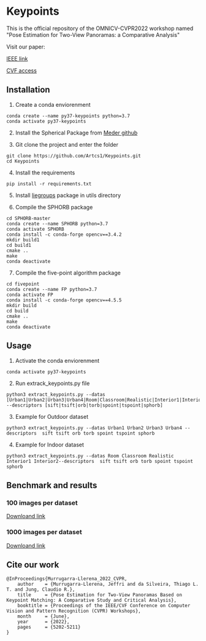 # Keypoints

This is the official repository of the OMNICV-CVPR2022 workshop named "Pose Estimation for Two-View Panoramas: a Comparative Analysis"

Visit our paper:

[IEEE link](https://ieeexplore.ieee.org/document/9857392) 

[CVF access](https://openaccess.thecvf.com/content/CVPR2022W/OmniCV/papers/Murrugarra-Llerena_Pose_Estimation_for_Two-View_Panoramas_Based_on_Keypoint_Matching_A_CVPRW_2022_paper.pdf)

## Installation

1. Create a conda enviorenment

```
conda create --name py37-keypoints python=3.7
conda activate py37-keypoints
```

2. Install the Spherical Package from [Meder github](https://github.com/meder411/Spherical-Package)

3. Git clone the project and enter the folder


```
git clone https://github.com/Artcs1/Keypoints.git
cd Keypoints
```

4. Install the requirements

```
pip install -r requirements.txt
```
5. Install [liegroups](https://github.com/utiasSTARS/liegroups) package in utils directory

6. Compile the SPHORB package

```
cd SPHORB-master
conda create --name SPHORB python=3.7
conda activate SPHORB
conda install -c conda-forge opencv==3.4.2
mkdir build1
cd build1
cmake ..
make
conda deactivate
```

7. Compile the five-point algorithm package

```
cd fivepoint
conda create --name FP python=3.7
conda activate FP
conda install -c conda-forge opencv==4.5.5
mkdir build
cd build
cmake ..
make
conda deactivate
```

## Usage

1. Activate the conda enviorenment

```
conda activate py37-keypoints
```

2. Run extrack_keypoints.py file

```
python3 extract_keypoints.py --datas [Urban1|Urban2|Urban3|Urban4|Room|Classroom|Realistic|Interior1|Interior2] --descriptors [sift|tsift|orb|torb|spoint|tspoint|sphorb]
```

3. Example for Outdoor dataset

```
python3 extract_keypoints.py --datas Urban1 Urban2 Urban3 Urban4 --descriptors  sift tsift orb torb spoint tspoint sphorb
```

4. Example for Indoor dataset

```
python3 extract_keypoints.py --datas Room Classroom Realistic Interior1 Interior2--descriptors  sift tsift orb torb spoint tspoint sphorb
```


## Benchmark and results

### 100 images per dataset

[Downloand link](https://www.inf.ufrgs.br/panorama/data_100.zip)

### 1000 images per dataset

[Downloand link](https://www.inf.ufrgs.br/panorama/data_1000.zip)

## Cite our work

```
@InProceedings{Murrugarra-Llerena_2022_CVPR,
    author    = {Murrugarra-Llerena, Jeffri and da Silveira, Thiago L. T. and Jung, Claudio R.},
    title     = {Pose Estimation for Two-View Panoramas Based on Keypoint Matching: A Comparative Study and Critical Analysis},
    booktitle = {Proceedings of the IEEE/CVF Conference on Computer Vision and Pattern Recognition (CVPR) Workshops},
    month     = {June},
    year      = {2022},
    pages     = {5202-5211}
}
```

